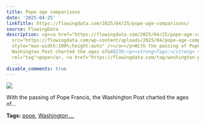 ```yaml
---
title: Pope age comparisons
date: '2025-04-25'
linkTitle: https://flowingdata.com/2025/04/25/pope-age-comparisons/
source: FlowingData
description: <p><a href="https://flowingdata.com/2025/04/25/pope-age-comparisons/"><img
  src="https://flowingdata.com/wp-content/uploads/2025/04/pope-age-comparisons-750x532.png"
  style="max-width:100%;height:auto" /></a></p>With the passing of Pope Francis, the
  Washington Post charted the ages of&#8230;<p><strong>Tags:</strong> <a href="https://flowingdata.com/tag/pope/"
  rel="tag">pope</a>, <a href="https://flowingdata.com/tag/washington-post/" rel="tag">Washington
  ...
disable_comments: true
---
```

<p><a href="https://flowingdata.com/2025/04/25/pope-age-comparisons/"><img src="https://flowingdata.com/wp-content/uploads/2025/04/pope-age-comparisons-750x532.png" style="max-width:100%;height:auto" /></a></p>With the passing of Pope Francis, the Washington Post charted the ages of&#8230;<p><strong>Tags:</strong> <a href="https://flowingdata.com/tag/pope/" rel="tag">pope</a>, <a href="https://flowingdata.com/tag/washington-post/" rel="tag">Washington ...